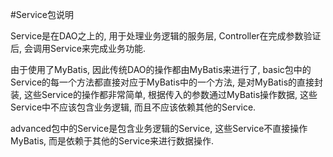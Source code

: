 #Service包说明

Service是在DAO之上的, 用于处理业务逻辑的服务层, Controller在完成参数验证后, 会调用Service来完成业务功能.

由于使用了MyBatis, 因此传统DAO的操作都由MyBatis来进行了, basic包中的Service的每一个方法都直接对应于MyBatis中的一个方法,
是对MyBatis的直接封装, 这些Service的操作都非常简单, 根据传入的参数通过MyBatis操作数据, 这些Service中不应该包含业务逻辑,
而且不应该依赖其他的Service.

advanced包中的Service是包含业务逻辑的Service, 这些Service不直接操作MyBatis, 而是依赖于其他的Service来进行数据操作.